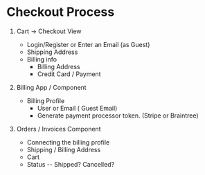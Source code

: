 # Checkout Process

1. Cart -> Checkout View
	- Login/Register or Enter an Email (as Guest)
	- Shipping Address
	- Billing info
		- Billing Address
		- Credit Card / Payment

2. Billing App / Component
	- Billing Profile
		- User or Email ( Guest Email)
		- Generate payment processor token. (Stripe or Braintree)

3. Orders / Invoices Component
	- Connecting the billing profile
	- Shipping / Billing Address
	- Cart
	- Status -- Shipped? Cancelled?